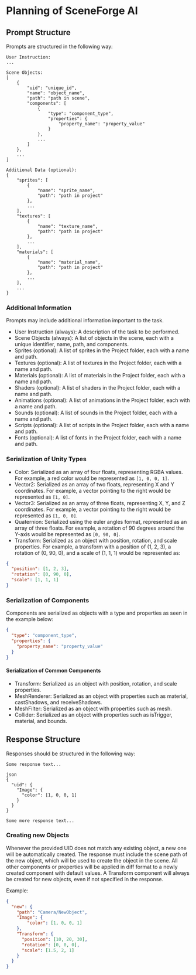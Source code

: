 # Planning of SceneForge AI

## Prompt Structure

Prompts are structured in the following way:

```plaintext
User Instruction:
...

Scene Objects:
[
    {
        "uid": "unique_id",
        "name": "object_name",
        "path": "path in scene",
        "components": [
            {
                "type": "component_type",
                "properties": {
                    "property_name": "property_value"
                }
            },
            ...
        ]
    },
    ...
]

Additional Data (optional):
{
    "sprites": [
        {
            "name": "sprite_name",
            "path": "path in project"
        },
        ...
    ],
    "textures": [
        {
            "name": "texture_name",
            "path": "path in project"
        },
        ...
    ],
    "materials": [
        {
            "name": "material_name",
            "path": "path in project"
        },
        ...
    ],
    ...
}
```

### Additional Information

Prompts may include additional information important to the task.

- User Instruction (always): A description of the task to be performed.
- Scene Objects (always): A list of objects in the scene, each with a unique identifier, name, path, and components.
- Sprites (optional): A list of sprites in the Project folder, each with a name and path.
- Textures (optional): A list of textures in the Project folder, each with a name and path.
- Materials (optional): A list of materials in the Project folder, each with a name and path.
- Shaders (optional): A list of shaders in the Project folder, each with a name and path.
- Animations (optional): A list of animations in the Project folder, each with a name and path.
- Sounds (optional): A list of sounds in the Project folder, each with a name and path.
- Scripts (optional): A list of scripts in the Project folder, each with a name and path.
- Fonts (optional): A list of fonts in the Project folder, each with a name and path.


### Serialization of Unity Types

- Color: Serialized as an array of four floats, representing RGBA values. For example, a red color would be represented as `[1, 0, 0, 1]`.
- Vector2: Serialized as an array of two floats, representing X and Y coordinates. For example, a vector pointing to the right would be represented as `[1, 0]`.
- Vector3: Serialized as an array of three floats, representing X, Y, and Z coordinates. For example, a vector pointing to the right would be represented as `[1, 0, 0]`.
- Quaternion: Serialized using the euler angles format, represented as an array of three floats. For example, a rotation of 90 degrees around the Y-axis would be represented as `[0, 90, 0]`.
- Transform: Serialized as an object with position, rotation, and scale properties. For example, a transform with a position of (1, 2, 3), a rotation of (0, 90, 0), and a scale of (1, 1, 1) would be represented as:
```json
{
  "position": [1, 2, 3],
  "rotation": [0, 90, 0],
  "scale": [1, 1, 1]
}
```


### Serialization of Components

Components are serialized as objects with a type and properties as seen in the example below:
```json
{
  "type": "component_type",
  "properties": {
    "property_name": "property_value"
  }
}
```

#### Serialization of Common Components

- Transform: Serialized as an object with position, rotation, and scale properties.
- MeshRenderer: Serialized as an object with properties such as material, castShadows, and receiveShadows.
- MeshFilter: Serialized as an object with properties such as mesh.
- Collider: Serialized as an object with properties such as isTrigger, material, and bounds.

## Response Structure

Responses should be structured in the following way:

```plaintext
Some response text...

json
{
  "uid": {
    "Image": {
      "color": [1, 0, 0, 1]
    }
  }
}

Some more response text...
```

### Creating new Objects

Whenever the provided UID does not match any existing object, a new one will be automatically created.
The response must include the scene path of the new object, which will be used to create the object in the scene.
All other components or properties will be applied in diff format to a newly created component with default values.
A Transform component will always be created for new objects, even if not specified in the response.

Example:
```json
{
  "new": {
    "path": "Camera/NewObject",
    "Image": {
        "color": [1, 0, 0, 1]
    },
    "Transform": {
      "position": [10, 20, 30],
      "rotation": [0, 0, 0],
      "scale": [1.5, 2, 1]
    }
  }
}
```